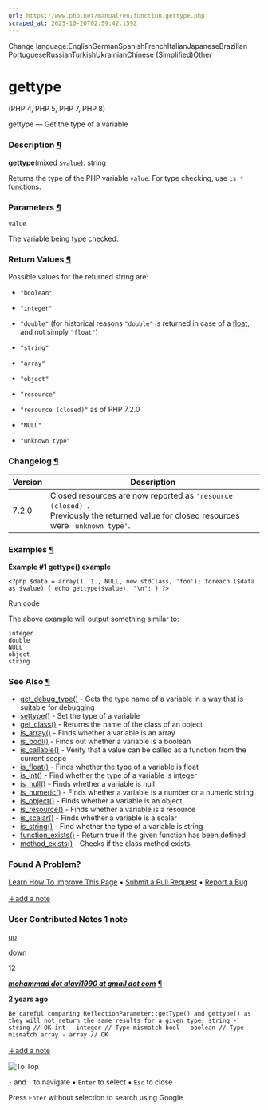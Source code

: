 ```yaml
---
url: https://www.php.net/manual/en/function.gettype.php
scraped_at: 2025-10-20T02:59:42.159Z
---
```


Change language:EnglishGermanSpanishFrenchItalianJapaneseBrazilian PortugueseRussianTurkishUkrainianChinese (Simplified)Other

# gettype

(PHP 4, PHP 5, PHP 7, PHP 8)

gettype — Get the type of a variable

### Description [¶](https://www.php.net/manual/en/function.gettype.php\#refsect1-function.gettype-description)

**gettype**([mixed](https://www.php.net/manual/en/language.types.mixed.php) `$value`): [string](https://www.php.net/manual/en/language.types.string.php)

Returns the type of the PHP variable `value`. For
type checking, use `is_*` functions.


### Parameters [¶](https://www.php.net/manual/en/function.gettype.php\#refsect1-function.gettype-parameters)

`value`

The variable being type checked.


### Return Values [¶](https://www.php.net/manual/en/function.gettype.php\#refsect1-function.gettype-returnvalues)

Possible values for the returned string are:


- `"boolean"`
- `"integer"`
- `"double"` (for historical reasons `"double"` is
returned in case of a [float](https://www.php.net/manual/en/language.types.float.php), and not simply
`"float"`)

- `"string"`
- `"array"`
- `"object"`
- `"resource"`
- `"resource (closed)"` as of PHP 7.2.0

- `"NULL"`
- `"unknown type"`

### Changelog [¶](https://www.php.net/manual/en/function.gettype.php\#refsect1-function.gettype-changelog)

| Version | Description |
| --- | --- |
| 7.2.0 | Closed resources are now reported as `'resource (closed)'`.<br> Previously the returned value for closed resources were `'unknown type'`. |

### Examples [¶](https://www.php.net/manual/en/function.gettype.php\#refsect1-function.gettype-examples)

**Example #1 **gettype()** example**

`<?php
$data = array(1, 1., NULL, new stdClass, 'foo');
foreach ($data as $value) {
    echo gettype($value), "\n";
}
?>`

Run code

The above example will output
something similar to:

```
integer
double
NULL
object
string
```

### See Also [¶](https://www.php.net/manual/en/function.gettype.php\#refsect1-function.gettype-seealso)

- [get\_debug\_type()](https://www.php.net/manual/en/function.get-debug-type.php) \- Gets the type name of a variable in a way that is suitable for debugging
- [settype()](https://www.php.net/manual/en/function.settype.php) \- Set the type of a variable
- [get\_class()](https://www.php.net/manual/en/function.get-class.php) \- Returns the name of the class of an object
- [is\_array()](https://www.php.net/manual/en/function.is-array.php) \- Finds whether a variable is an array
- [is\_bool()](https://www.php.net/manual/en/function.is-bool.php) \- Finds out whether a variable is a boolean
- [is\_callable()](https://www.php.net/manual/en/function.is-callable.php) \- Verify that a value can be called as a function from the current scope
- [is\_float()](https://www.php.net/manual/en/function.is-float.php) \- Finds whether the type of a variable is float
- [is\_int()](https://www.php.net/manual/en/function.is-int.php) \- Find whether the type of a variable is integer
- [is\_null()](https://www.php.net/manual/en/function.is-null.php) \- Finds whether a variable is null
- [is\_numeric()](https://www.php.net/manual/en/function.is-numeric.php) \- Finds whether a variable is a number or a numeric string
- [is\_object()](https://www.php.net/manual/en/function.is-object.php) \- Finds whether a variable is an object
- [is\_resource()](https://www.php.net/manual/en/function.is-resource.php) \- Finds whether a variable is a resource
- [is\_scalar()](https://www.php.net/manual/en/function.is-scalar.php) \- Finds whether a variable is a scalar
- [is\_string()](https://www.php.net/manual/en/function.is-string.php) \- Find whether the type of a variable is string
- [function\_exists()](https://www.php.net/manual/en/function.function-exists.php) \- Return true if the given function has been defined
- [method\_exists()](https://www.php.net/manual/en/function.method-exists.php) \- Checks if the class method exists

### Found A Problem?

[Learn How To Improve This Page](https://github.com/php/doc-base/blob/master/README.md "This will take you to our contribution guidelines on GitHub")
•
[Submit a Pull Request](https://github.com/php/doc-en/blob/master/reference/var/functions/gettype.xml)
•
[Report a Bug](https://github.com/php/doc-en/issues/new?body=From%20manual%20page:%20https:%2F%2Fphp.net%2Ffunction.gettype%0A%0A---)

[＋add a note](https://www.php.net/manual/add-note.php?sect=function.gettype&repo=en&redirect=https://www.php.net/manual/en/function.gettype.php)

### User Contributed Notes 1 note

[up](https://www.php.net/manual/vote-note.php?id=128603&page=function.gettype&vote=up "Vote up!")

[down](https://www.php.net/manual/vote-note.php?id=128603&page=function.gettype&vote=down "Vote down!")

12


[**_mohammad dot alavi1990 at gmail dot com_**](https://www.php.net/manual/en/function.gettype.php#128603) [¶](https://www.php.net/manual/en/function.gettype.php#128603)

**2 years ago**

`Be careful comparing ReflectionParameter::getType() and gettype() as they will not return the same results for a given type.
string - string // OK
int - integer // Type mismatch
bool - boolean // Type mismatch
array - array // OK`

[＋add a note](https://www.php.net/manual/add-note.php?sect=function.gettype&repo=en&redirect=https://www.php.net/manual/en/function.gettype.php)

![To Top](https://www.php.net/images/to-top@2x.png)

`↑` and `↓` to navigate •
`Enter` to select •
`Esc` to close


Press `Enter` without
selection to search using Google